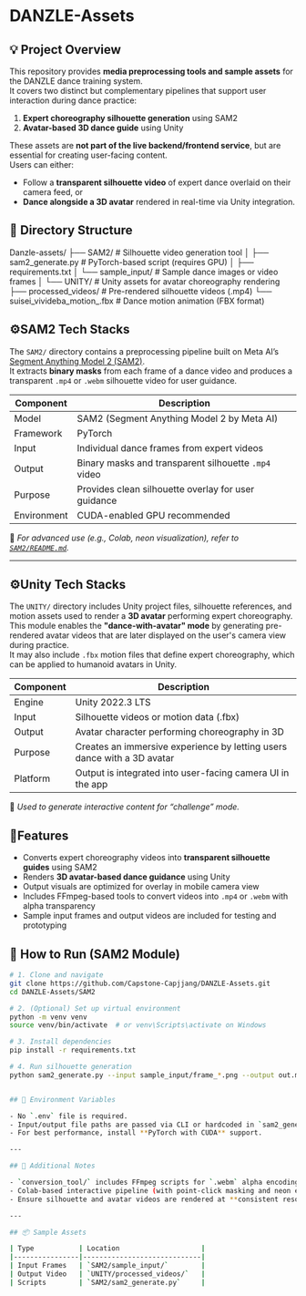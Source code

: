 # DANZLE-Assets

## 💡 Project Overview

This repository provides **media preprocessing tools and sample assets** for the DANZLE dance training system.  
It covers two distinct but complementary pipelines that support user interaction during dance practice:

1. **Expert choreography silhouette generation** using SAM2  
2. **Avatar-based 3D dance guide** using Unity

These assets are **not part of the live backend/frontend service**, but are essential for creating user-facing content.  
Users can either:

- Follow a **transparent silhouette video** of expert dance overlaid on their camera feed, or  
- **Dance alongside a 3D avatar** rendered in real-time via Unity integration.


## 📁 Directory Structure

Danzle-assets/
├── SAM2/                         # Silhouette video generation tool
│   ├── sam2_generate.py          # PyTorch-based script (requires GPU)
│   ├── requirements.txt
│   └── sample_input/             # Sample dance images or video frames
│
└── UNITY/                        # Unity assets for avatar choreography rendering
    ├── processed_videos/         # Pre-rendered silhouette videos (.mp4)
    └── suisei_vivideba_motion_.fbx  # Dance motion animation (FBX format)
 

## ⚙️SAM2 Tech Stacks

The `SAM2/` directory contains a preprocessing pipeline built on Meta AI’s [Segment Anything Model 2 (SAM2)](https://github.com/facebookresearch/sam2).  
It extracts **binary masks** from each frame of a dance video and produces a transparent `.mp4` or `.webm` silhouette video for user guidance.

| Component          | Description                                          |
|--------------------|------------------------------------------------------|
| Model              | SAM2 (Segment Anything Model 2 by Meta AI)           |
| Framework          | PyTorch                                              |
| Input              | Individual dance frames from expert videos           |
| Output             | Binary masks and transparent silhouette `.mp4` video |
| Purpose            | Provides clean silhouette overlay for user guidance  |
| Environment        | CUDA-enabled GPU recommended                         |

📝 *For advanced use (e.g., Colab, neon visualization), refer to [`SAM2/README.md`](./SAM2/README.md).*

---

## ⚙️Unity Tech Stacks

The `UNITY/` directory includes Unity project files, silhouette references, and motion assets used to render a **3D avatar** performing expert choreography.  
This module enables the **"dance-with-avatar" mode** by generating pre-rendered avatar videos that are later displayed on the user's camera view during practice.  
It may also include `.fbx` motion files that define expert choreography, which can be applied to humanoid avatars in Unity.

| Component | Description                                                             |
|-----------|-------------------------------------------------------------------------|
| Engine    | Unity 2022.3 LTS                                                        |
| Input     | Silhouette videos or motion data (.fbx)                                 |
| Output    | Avatar character performing choreography in 3D                          |
| Purpose   | Creates an immersive experience by letting users dance with a 3D avatar |
| Platform  | Output is integrated into user-facing camera UI in the app              |

📝 *Used to generate interactive content for “challenge” mode.*


## 📍Features

- Converts expert choreography videos into **transparent silhouette guides** using SAM2
- Renders **3D avatar-based dance guidance** using Unity
- Output visuals are optimized for overlay in mobile camera view
- Includes FFmpeg-based tools to convert videos into `.mp4` or `.webm` with alpha transparency
- Sample input frames and output videos are included for testing and prototyping


## 🚀 How to Run (SAM2 Module)

```bash
# 1. Clone and navigate
git clone https://github.com/Capstone-Capjjang/DANZLE-Assets.git
cd DANZLE-Assets/SAM2

# 2. (Optional) Set up virtual environment
python -m venv venv
source venv/bin/activate  # or venv\Scripts\activate on Windows

# 3. Install dependencies
pip install -r requirements.txt

# 4. Run silhouette generation
python sam2_generate.py --input sample_input/frame_*.png --output out.mp4


## 🔐 Environment Variables

- No `.env` file is required.
- Input/output file paths are passed via CLI or hardcoded in `sam2_generate.py`.
- For best performance, install **PyTorch with CUDA** support.

---

## 📝 Additional Notes

- `conversion_tool/` includes FFmpeg scripts for `.webm` alpha encoding if needed.
- Colab-based interactive pipeline (with point-click masking and neon effects) is available in `SAM2/README.md`.
- Ensure silhouette and avatar videos are rendered at **consistent resolution and framerate**.

---

## 📦 Sample Assets

| Type           | Location                    |
|----------------|-----------------------------|
| Input Frames   | `SAM2/sample_input/`        |
| Output Video   | `UNITY/processed_videos/`   |
| Scripts        | `SAM2/sam2_generate.py`     |












